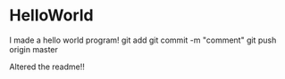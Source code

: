 # HelloWorld
I made a hello world program!
git add
git commit -m "comment"
git push origin master

Altered the readme!!
